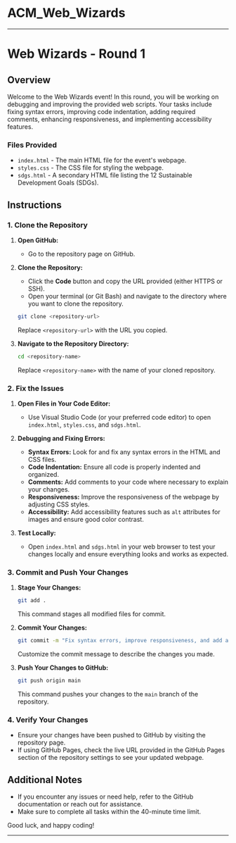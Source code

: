 # ACM_Web_Wizards

---

# Web Wizards - Round 1

## Overview

Welcome to the Web Wizards event! In this round, you will be working on debugging and improving the provided web scripts. Your tasks include fixing syntax errors, improving code indentation, adding required comments, enhancing responsiveness, and implementing accessibility features.

### Files Provided

- `index.html` - The main HTML file for the event's webpage.
- `styles.css` - The CSS file for styling the webpage.
- `sdgs.html` - A secondary HTML file listing the 12 Sustainable Development Goals (SDGs).

## Instructions

### 1. Clone the Repository

1. **Open GitHub:**
   - Go to the repository page on GitHub.

2. **Clone the Repository:**
   - Click the **Code** button and copy the URL provided (either HTTPS or SSH).
   - Open your terminal (or Git Bash) and navigate to the directory where you want to clone the repository.

   ```bash
   git clone <repository-url>
   ```

   Replace `<repository-url>` with the URL you copied.

3. **Navigate to the Repository Directory:**

   ```bash
   cd <repository-name>
   ```

   Replace `<repository-name>` with the name of your cloned repository.

### 2. Fix the Issues

1. **Open Files in Your Code Editor:**
   - Use Visual Studio Code (or your preferred code editor) to open `index.html`, `styles.css`, and `sdgs.html`.

2. **Debugging and Fixing Errors:**
   - **Syntax Errors:** Look for and fix any syntax errors in the HTML and CSS files.
   - **Code Indentation:** Ensure all code is properly indented and organized.
   - **Comments:** Add comments to your code where necessary to explain your changes.
   - **Responsiveness:** Improve the responsiveness of the webpage by adjusting CSS styles.
   - **Accessibility:** Add accessibility features such as `alt` attributes for images and ensure good color contrast.

3. **Test Locally:**
   - Open `index.html` and `sdgs.html` in your web browser to test your changes locally and ensure everything looks and works as expected.

### 3. Commit and Push Your Changes

1. **Stage Your Changes:**

   ```bash
   git add .
   ```

   This command stages all modified files for commit.

2. **Commit Your Changes:**

   ```bash
   git commit -m "Fix syntax errors, improve responsiveness, and add accessibility features"
   ```

   Customize the commit message to describe the changes you made.

3. **Push Your Changes to GitHub:**

   ```bash
   git push origin main
   ```

   This command pushes your changes to the `main` branch of the repository.

### 4. Verify Your Changes

- Ensure your changes have been pushed to GitHub by visiting the repository page.
- If using GitHub Pages, check the live URL provided in the GitHub Pages section of the repository settings to see your updated webpage.

## Additional Notes

- If you encounter any issues or need help, refer to the GitHub documentation or reach out for assistance.
- Make sure to complete all tasks within the 40-minute time limit.

Good luck, and happy coding!

---

